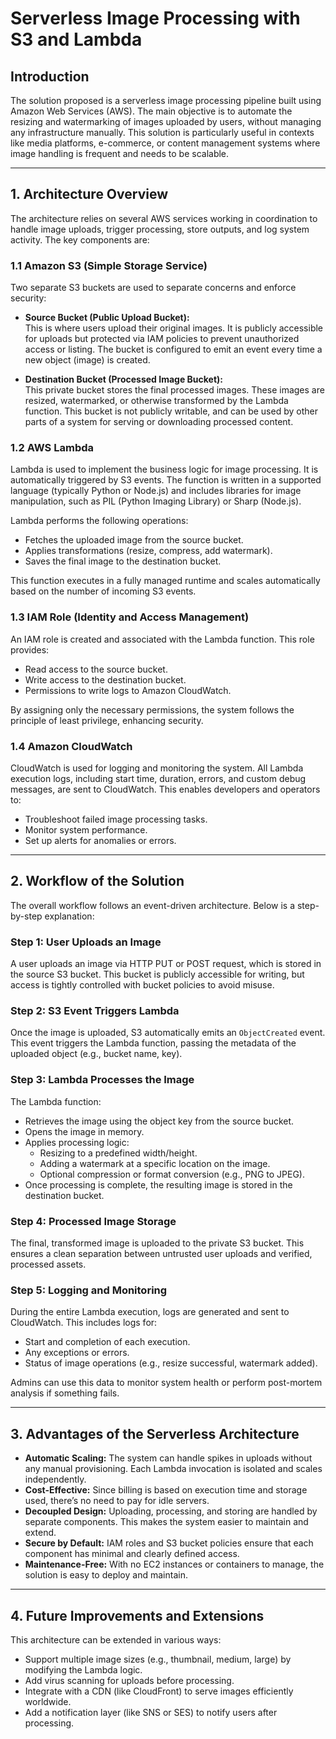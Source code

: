 # Serverless Image Processing with S3 and Lambda

## Introduction

The solution proposed is a serverless image processing pipeline built using Amazon Web Services (AWS). The main objective is to automate the resizing and watermarking of images uploaded by users, without managing any infrastructure manually. This solution is particularly useful in contexts like media platforms, e-commerce, or content management systems where image handling is frequent and needs to be scalable.

---

## 1. Architecture Overview

The architecture relies on several AWS services working in coordination to handle image uploads, trigger processing, store outputs, and log system activity. The key components are:

### 1.1 Amazon S3 (Simple Storage Service)

Two separate S3 buckets are used to separate concerns and enforce security:

- **Source Bucket (Public Upload Bucket):**  
  This is where users upload their original images. It is publicly accessible for uploads but protected via IAM policies to prevent unauthorized access or listing. The bucket is configured to emit an event every time a new object (image) is created.

- **Destination Bucket (Processed Image Bucket):**  
  This private bucket stores the final processed images. These images are resized, watermarked, or otherwise transformed by the Lambda function. This bucket is not publicly writable, and can be used by other parts of a system for serving or downloading processed content.

### 1.2 AWS Lambda

Lambda is used to implement the business logic for image processing. It is automatically triggered by S3 events. The function is written in a supported language (typically Python or Node.js) and includes libraries for image manipulation, such as PIL (Python Imaging Library) or Sharp (Node.js).

Lambda performs the following operations:

- Fetches the uploaded image from the source bucket.  
- Applies transformations (resize, compress, add watermark).  
- Saves the final image to the destination bucket.  

This function executes in a fully managed runtime and scales automatically based on the number of incoming S3 events.

### 1.3 IAM Role (Identity and Access Management)

An IAM role is created and associated with the Lambda function. This role provides:

- Read access to the source bucket.  
- Write access to the destination bucket.  
- Permissions to write logs to Amazon CloudWatch.  

By assigning only the necessary permissions, the system follows the principle of least privilege, enhancing security.

### 1.4 Amazon CloudWatch

CloudWatch is used for logging and monitoring the system. All Lambda execution logs, including start time, duration, errors, and custom debug messages, are sent to CloudWatch. This enables developers and operators to:

- Troubleshoot failed image processing tasks.  
- Monitor system performance.  
- Set up alerts for anomalies or errors.  

---

## 2. Workflow of the Solution

The overall workflow follows an event-driven architecture. Below is a step-by-step explanation:

### Step 1: User Uploads an Image

A user uploads an image via HTTP PUT or POST request, which is stored in the source S3 bucket. This bucket is publicly accessible for writing, but access is tightly controlled with bucket policies to avoid misuse.

### Step 2: S3 Event Triggers Lambda

Once the image is uploaded, S3 automatically emits an `ObjectCreated` event. This event triggers the Lambda function, passing the metadata of the uploaded object (e.g., bucket name, key).

### Step 3: Lambda Processes the Image

The Lambda function:

- Retrieves the image using the object key from the source bucket.  
- Opens the image in memory.  
- Applies processing logic:  
  - Resizing to a predefined width/height.  
  - Adding a watermark at a specific location on the image.  
  - Optional compression or format conversion (e.g., PNG to JPEG).  
- Once processing is complete, the resulting image is stored in the destination bucket.

### Step 4: Processed Image Storage

The final, transformed image is uploaded to the private S3 bucket. This ensures a clean separation between untrusted user uploads and verified, processed assets.

### Step 5: Logging and Monitoring

During the entire Lambda execution, logs are generated and sent to CloudWatch. This includes logs for:

- Start and completion of each execution.  
- Any exceptions or errors.  
- Status of image operations (e.g., resize successful, watermark added).  

Admins can use this data to monitor system health or perform post-mortem analysis if something fails.

---

## 3. Advantages of the Serverless Architecture

- **Automatic Scaling:** The system can handle spikes in uploads without any manual provisioning. Each Lambda invocation is isolated and scales independently.  
- **Cost-Effective:** Since billing is based on execution time and storage used, there’s no need to pay for idle servers.  
- **Decoupled Design:** Uploading, processing, and storing are handled by separate components. This makes the system easier to maintain and extend.  
- **Secure by Default:** IAM roles and S3 bucket policies ensure that each component has minimal and clearly defined access.  
- **Maintenance-Free:** With no EC2 instances or containers to manage, the solution is easy to deploy and maintain.  

---

## 4. Future Improvements and Extensions

This architecture can be extended in various ways:

- Support multiple image sizes (e.g., thumbnail, medium, large) by modifying the Lambda logic.  
- Add virus scanning for uploads before processing.  
- Integrate with a CDN (like CloudFront) to serve images efficiently worldwide.  
- Add a notification layer (like SNS or SES) to notify users after processing.  
